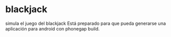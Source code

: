 # blackjack
simula el juego del blackjack
Está preparado para que pueda generarse una aplicación para android con phonegap build.
